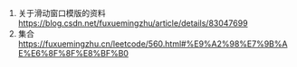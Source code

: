 1. 关于滑动窗口模版的资料 https://blog.csdn.net/fuxuemingzhu/article/details/83047699
2.  集合 https://fuxuemingzhu.cn/leetcode/560.html#%E9%A2%98%E7%9B%AE%E6%8F%8F%E8%BF%B0